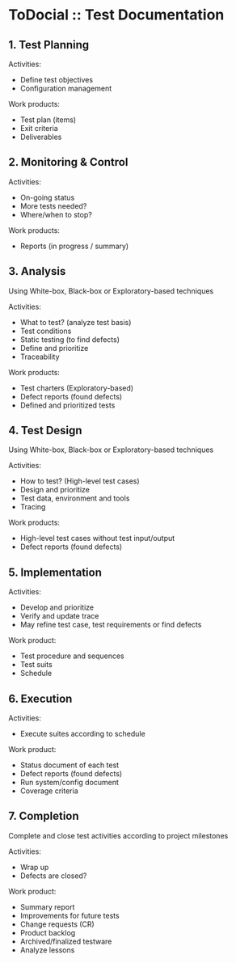 # ToDocial :: Test Documentation

## 1. Test Planning
Activities:
- Define test objectives
- Configuration management

Work products:
- Test plan (items)
- Exit criteria
- Deliverables


## 2. Monitoring & Control
Activities:
- On-going status
- More tests needed?
- Where/when to stop?

Work products:
- Reports (in progress / summary)

## 3. Analysis
Using White-box, Black-box or Exploratory-based techniques

Activities:
- What to test? (analyze test basis)
- Test conditions
- Static testing (to find defects)
- Define and prioritize
- Traceability

Work products:
- Test charters (Exploratory-based)
- Defect reports (found defects)
- Defined and prioritized tests

## 4. Test Design
Using White-box, Black-box or Exploratory-based techniques

Activities:
- How to test? (High-level test cases)
- Design and prioritize
- Test data, environment and tools
- Tracing

Work products:
- High-level test cases  without test input/output
- Defect reports (found defects)


## 5. Implementation
Activities:
- Develop and prioritize
- Verify and update trace
- May refine test case, test requirements or find defects

Work product:
- Test procedure and sequences
- Test suits
- Schedule

## 6. Execution
Activities:
- Execute suites according to schedule

Work product:
- Status document of each test
- Defect reports (found defects)
- Run system/config document
- Coverage criteria

## 7. Completion
Complete and close test activities according to project milestones

Activities:
- Wrap up
- Defects are closed?

Work product:
- Summary report
- Improvements for future tests
- Change requests (CR)
- Product backlog
- Archived/finalized testware
- Analyze lessons